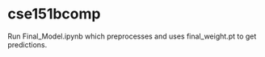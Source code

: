 # cse151bcomp

Run Final_Model.ipynb which preprocesses and uses final_weight.pt to get predictions.
